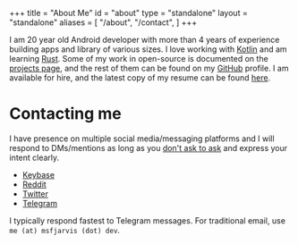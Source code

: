 +++
title = "About Me"
id = "about"
type = "standalone"
layout = "standalone"
aliases = [
    "/about",
    "/contact",
]
+++

I am 20 year old Android developer with more than 4 years of experience building apps and library of various sizes. I love working with [Kotlin](https://github.com/msfjarvis?utf8=%E2%9C%93&tab=repositories&q=&type=&language=kotlin) and am learning [Rust](https://github.com/msfjarvis?utf8=%E2%9C%93&tab=repositories&q=&type=&language=rust). Some of my work in open-source is documented on the [projects page](/projects), and the rest of them can be found on my [GitHub](https://github.com/msfjarvis) profile. I am available for hire, and the latest copy of my resume can be found [here](/resume.pdf).

# Contacting me

I have presence on multiple social media/messaging platforms and I will respond to DMs/mentions as long as you [don't ask to ask](https://dontasktoask.com/) and express your intent clearly.

- [Keybase](https://keybase.io/msf_jarvis)
- [Reddit](https://reddit.com/user/msfjarvis)
- [Twitter](https://twitter.com/MSF_Jarvis)
- [Telegram](https://t.me/msfjarvis)

I typically respond fastest to Telegram messages. For traditional email, use `me (at) msfjarvis (dot) dev`.
